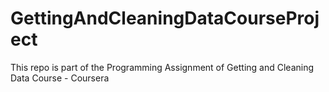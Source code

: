 # GettingAndCleaningDataCourseProject
This repo is part of the Programming Assignment of Getting and Cleaning Data Course - Coursera
